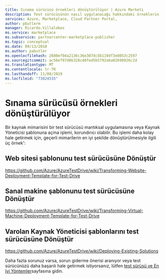 ```yaml
---
title: Sınama sürücüsü örnekleri dönüştürülüyor | Azure Marketi
description: Test sürücüsünün nasıl uygulanacağı hakkındaki örneklerin listesi.
services: Azure, Marketplace, Cloud Partner Portal,
author: pbutlerm
manager: Ricardo.Villalobos
ms.service: marketplace
ms.subservice: partnercenter-marketplace-publisher
ms.topic: conceptual
ms.date: 09/13/2018
ms.author: pabutler
ms.openlocfilehash: 2680ef04a2136c36e307dc5b119df3e8053c2597
ms.sourcegitcommit: ac56ef07d86328c40fed5b5792a6a02698926c2d
ms.translationtype: MT
ms.contentlocale: tr-TR
ms.lasthandoff: 11/08/2019
ms.locfileid: "73824535"
---
```

<a name="transforming-examples-for-test-drive"></a>Sınama sürücüsü örnekleri dönüştürülüyor
====================================

Bir kaynak mimarisini bir test sürücüsü mantıksal uygulamasına veya Kaynak Yöneticisi şablonuna açma işlemi, korundırıcı olabilir. Bu işlemi daha kolay hale getirmek için, geçerli mimarilerin en iyi şekilde dönüştürülmesiyle ilgili üç örnek\':

<a name="transform-website-template-into-test-drive"></a>Web sitesi şablonunu test sürücüsüne Dönüştür
------------------------------------------

<https://github.com/Azure/AzureTestDrive/wiki/Transforming-Website-Deployment-Template-for-Test-Drive>

<a name="transform-virtual-machine-template-into-test-drive"></a>Sanal makine şablonunu test sürücüsüne Dönüştür
--------------------------------------------------

<https://github.com/Azure/AzureTestDrive/wiki/Transforming-Virtual-Machine-Deployment-Template-for-Test-Drive>

<a name="transform-existing-resource-manager-templates-into-test-drive"></a>Varolan Kaynak Yöneticisi şablonlarını test sürücüsüne Dönüştür
------------------------------------------------

<https://github.com/Azure/AzureTestDrive/wiki/Deploying-Existing-Solutions>

Daha fazla sorunuz varsa, sorun giderme önerisi aranıyor veya test sürücünüzü daha başarılı hale getirmek istiyorsanız, lütfen [test sürüşü ve En Iyi Yöntemler](./marketing-and-best-practices.md)sayfasına gidin.
